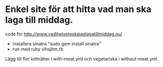 Enkel site för att hitta vad man ska laga till middag.
===
code for http://www.vadihelveteskajaglagatillmiddag.nu/

* installera sinatra "sudo gem install sinatra"
* run med ruby vihsjltm.rb

Lägg till fler kötträtter i with-meat.yml och 
vegetariska i without-meat.yml.

